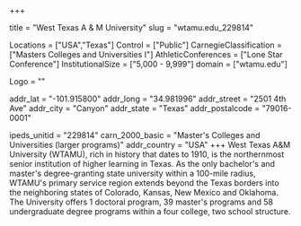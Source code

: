 
+++

title = "West Texas A & M University"
slug = "wtamu.edu_229814"

Locations = ["USA","Texas"]
Control = ["Public"]
CarnegieClassification = ["Masters Colleges and Universities I"]
AthleticConferences = ["Lone Star Conference"]
InstitutionalSize = ["5,000 - 9,999"]
domain = ["wtamu.edu"]

Logo = ""

addr_lat = "-101.915800"
addr_long = "34.981996"
addr_street = "2501 4th Ave"
addr_city = "Canyon"
addr_state = "Texas"
addr_postalcode = "79016-0001"

ipeds_unitid = "229814"
carn_2000_basic = "Master's Colleges and Universities (larger programs)"
addr_country = "USA"
+++
    West Texas A&amp;M University (WTAMU), rich in history that dates to 1910, is the northernmost senior institution of higher learning in Texas. As the only bachelor's and master's degree-granting state university within a 100-mile radius, WTAMU's primary service region extends beyond the Texas borders into the neighboring states of Colorado, Kansas, New Mexico and Oklahoma. The University offers 1 doctoral program, 39 master's programs and 58 undergraduate degree programs within a four college, two school structure.
